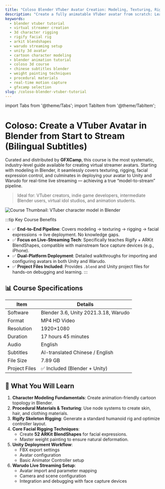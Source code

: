 ```yaml
---
title: "Coloso Blender VTuber Avatar Creation: Modeling, Texturing, Rigging & Animation Tutorial (Chinese/English Subtitles)"
description: "Create a fully animatable VTuber avatar from scratch: Learn character modeling, texturing, Rigify rigging, ARKit facial blendshapes, and deployment to Unity/Warudo for live streaming. 17-hour comprehensive course with project files and AI-translated bilingual subtitles."
keywords:
  - blender vtuber tutorial
  - virtual streamer creation
  - 3d character rigging
  - rigify facial rig
  - arkit blendshapes
  - warudo streaming setup
  - unity 3d avatar
  - cartoon character modeling
  - blender animation tutorial
  - coloso 3d course
  - chinese subtitles blender
  - weight painting techniques
  - procedural materials
  - real-time motion capture
  - gfxcamp selection
slug: /coloso-blender-vtuber-tutorial
---
```


import Tabs from '@theme/Tabs';
import TabItem from '@theme/TabItem';

# Coloso: Create a VTuber Avatar in Blender from Start to Stream (Bilingual Subtitles)

Curated and distributed by **GFXCamp**, this course is the most systematic, industry-level guide available for creating virtual streamer avatars. Starting with modeling in Blender, it seamlessly covers texturing, rigging, facial expression control, and culminates in deploying your avatar to Unity and Warudo for real-time live streaming — achieving a true “model-to-stream” pipeline.

> Ideal for: VTuber creators, indie game developers, intermediate Blender users, virtual idol studios, and animation students.

![Course Thumbnail: VTuber character model in Blender](https://www.gfxcamp.com/wp-content/uploads/2025/09/3D-VTuber-Creation-and-Learning-Techniques-from-Science-to-Art.jpg)

:::tip Key Course Benefits
- ✅ **End-to-End Pipeline**: Covers modeling → texturing → rigging → facial expressions → live deployment. No knowledge gaps.
- ✅ **Focus on Live-Streaming Tech**: Specifically teaches Rigify + ARKit BlendShapes, compatible with mainstream face capture devices (e.g., iPhone).
- ✅ **Dual-Platform Deployment**: Detailed walkthroughs for importing and configuring avatars in both Unity and Warudo.
- ✅ **Project Files Included**: Provides `.blend` and Unity project files for hands-on debugging and learning.
:::

## 📊 Course Specifications

| Item          | Details                                  |
|---------------|------------------------------------------|
| Software      | Blender 3.6, Unity 2021.3.18, Warudo     |
| Format        | MP4 HD Video                             |
| Resolution    | 1920×1080                                |
| Duration      | 17 hours 45 minutes                      |
| Audio         | English                                  |
| Subtitles     | AI-translated Chinese / English          |
| File Size     | 7.89 GB                                  |
| Project Files | ✅ Included (Blender + Unity)             |

## 🎯 What You Will Learn

1. **Character Modeling Fundamentals**: Create animation-friendly cartoon topology in Blender.
2. **Procedural Materials & Texturing**: Use node systems to create skin, hair, and clothing materials.
3. **Rigify Skeleton Rigging**: Generate a standard humanoid rig and optimize controller layout.
4. **Core Facial Rigging Techniques**:
   - Create **52 ARKit BlendShapes** for facial expressions.
   - Master weight painting to ensure natural deformation.
5. **Unity Deployment Workflow**:
   - FBX export settings
   - Avatar configuration
   - Basic Animator Controller setup
6. **Warudo Live Streaming Setup**:
   - Avatar import and parameter mapping
   - Camera and scene configuration
   - Integration and debugging with face capture devices

